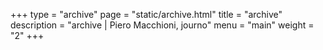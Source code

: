 +++
type = "archive"
page = "static/archive.html"
title = "archive"
description = "archive | Piero Macchioni, journo"
menu = "main"
weight = "2"
+++

